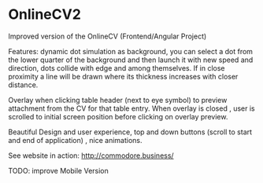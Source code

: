 # OnlineCV2
Improved version of the OnlineCV (Frontend/Angular Project)

Features:
dynamic dot simulation as background, you can select a dot from the lower quarter of the background and then launch it with new speed and direction, dots collide with edge and among themselves. If in close proximity a line will be drawn where its thickness increases with closer distance.

Overlay when clicking table header (next to eye symbol) to preview attachment from the CV for that table entry. When overlay is closed , user is scrolled to initial screen position before clicking on overlay preview.

Beautiful Design and user experience, top and down buttons (scroll to start and end of application) , nice animations.

See website in action: http://commodore.business/

TODO: improve Mobile Version
